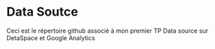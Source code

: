 # Data Soutce 

Ceci est le répertoire github associé à mon premier TP Data source sur DetaSpace et Google Analytics

